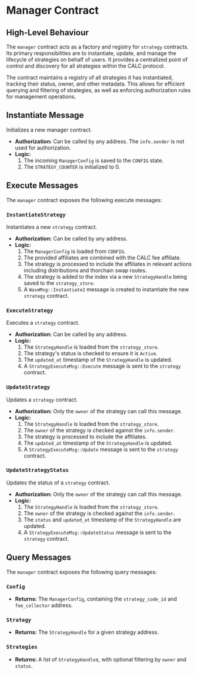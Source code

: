 # Manager Contract

## High-Level Behaviour

The `manager` contract acts as a factory and registry for `strategy` contracts. Its primary responsibilities are to instantiate, update, and manage the lifecycle of strategies on behalf of users. It provides a centralized point of control and discovery for all strategies within the CALC protocol.

The contract maintains a registry of all strategies it has instantiated, tracking their status, owner, and other metadata. This allows for efficient querying and filtering of strategies, as well as enforcing authorization rules for management operations.

## Instantiate Message

Initializes a new manager contract.

- **Authorization:** Can be called by any address. The `info.sender` is not used for authorization.
- **Logic:**
  1.  The incoming `ManagerConfig` is saved to the `CONFIG` state.
  2.  The `STRATEGY_COUNTER` is initialized to 0.

## Execute Messages

The `manager` contract exposes the following execute messages:

### `InstantiateStrategy`

Instantiates a new `strategy` contract.

- **Authorization:** Can be called by any address.
- **Logic:**
  1.  The `ManagerConfig` is loaded from `CONFIG`.
  2.  The provided affiliates are combined with the CALC fee affiliate.
  3.  The strategy is processed to include the affiliates in relevant actions including distributions and thorchain swap routes.
  4.  The strategy is added to the index via a new `StrategyHandle` being saved to the `strategy_store`.
  5.  A `WasmMsg::Instantiate2` message is created to instantiate the new `strategy` contract.

### `ExecuteStrategy`

Executes a `strategy` contract.

- **Authorization:** Can be called by any address.
- **Logic:**
  1.  The `StrategyHandle` is loaded from the `strategy_store`.
  2.  The strategy's status is checked to ensure it is `Active`.
  3.  The `updated_at` timestamp of the `StrategyHandle` is updated.
  4.  A `StrategyExecuteMsg::Execute` message is sent to the `strategy` contract.

### `UpdateStrategy`

Updates a `strategy` contract.

- **Authorization:** Only the `owner` of the strategy can call this message.
- **Logic:**
  1.  The `StrategyHandle` is loaded from the `strategy_store`.
  2.  The `owner` of the strategy is checked against the `info.sender`.
  3.  The strategy is processed to include the affiliates.
  4.  The `updated_at` timestamp of the `StrategyHandle` is updated.
  5.  A `StrategyExecuteMsg::Update` message is sent to the `strategy` contract.

### `UpdateStrategyStatus`

Updates the status of a `strategy` contract.

- **Authorization:** Only the `owner` of the strategy can call this message.
- **Logic:**
  1.  The `StrategyHandle` is loaded from the `strategy_store`.
  2.  The `owner` of the strategy is checked against the `info.sender`.
  3.  The `status` and `updated_at` timestamp of the `StrategyHandle` are updated.
  4.  A `StrategyExecuteMsg::UpdateStatus` message is sent to the `strategy` contract.

## Query Messages

The `manager` contract exposes the following query messages:

### `Config`

- **Returns:** The `ManagerConfig`, containing the `strategy_code_id` and `fee_collector` address.

### `Strategy`

- **Returns:** The `StrategyHandle` for a given strategy address.

### `Strategies`

- **Returns:** A list of `StrategyHandle`s, with optional filtering by `owner` and `status`.
